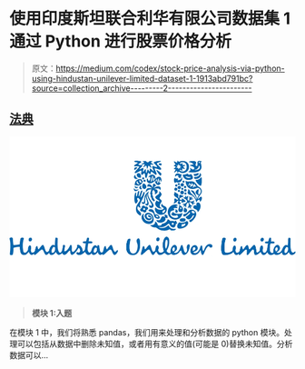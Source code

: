 # 使用印度斯坦联合利华有限公司数据集 1 通过 Python 进行股票价格分析

> 原文：<https://medium.com/codex/stock-price-analysis-via-python-using-hindustan-unilever-limited-dataset-1-1913abd791bc?source=collection_archive---------2----------------------->

## [法典](http://medium.com/codex)

![](img/7be7012ac0475af2da2b8ae8c0318824.png)

> **模块 1:入题**

在模块 1 中，我们将熟悉 pandas，我们用来处理和分析数据的 python 模块。处理可以包括从数据中删除未知值，或者用有意义的值(可能是 0)替换未知值。分析数据可以…